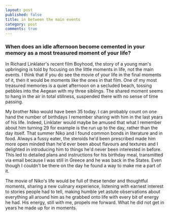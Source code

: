 ```yaml
---
layout: post
published: false
title: in between the main events
category: post
comments: true
---
```


### When does an idle afternoon become cemented in your memory as a most treasured moment of your life?

In Richard Linklater's recent film Boyhood, the story of a young man's upbringing is told by focusing on the little moments in life, not the main events. I think that if you do see the movie of your life in the final moments of it, then it would be moments like the ones in that film. One of my most treasured memories is a quiet afternoon on a secluded beach, tossing pebbles into the Aegean with my three siblings. The shared moment seems to hang in the air in total stillness, suspended there with no sense of time passing.

My brother Niko would have been 35 today. I can probably count on one hand the number of birthdays I remember sharing with him in the last years of his life. Indeed, Linklater would maybe be amused that what I remember about him turning 29 for example is the run up to the day, rather than the day itself. That summer Niko and I found common bonds in literature and in food. Always a fussy eater, the steroids he'd been prescribed made him more open minded than he'd ever been about flavours and textures and I delighted in introducing him to things he'd never been interested in before. This led to detailed plans and instructions for his birthday meal, transmitted via email because I was still in Greece and he was back in the States. Even though I couldn't be there on the day he found a way to make me a part of it.

The movie of Niko's life would be full of these tender and thoughtful moments, sharing a new culinary experience, listening with earnest interest to stories people had to tell, making humble yet astute observations about everything all around him as he grabbed onto life with every bit of energy he had. His energy, still with me, propels me forward. What he did not get in years he made up for in moments.

